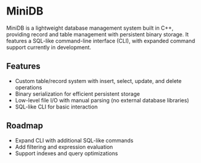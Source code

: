 # MiniDB

MiniDB is a lightweight database management system built in C++, providing record and table management with persistent binary storage. It features a SQL-like command-line interface (CLI), with expanded command support currently in development.

## Features
- Custom table/record system with insert, select, update, and delete operations  
- Binary serialization for efficient persistent storage  
- Low-level file I/O with manual parsing (no external database libraries)  
- SQL-like CLI for basic interaction  

## Roadmap
- Expand CLI with additional SQL-like commands
- Add filtering and expression evaluation  
- Support indexes and query optimizations  
